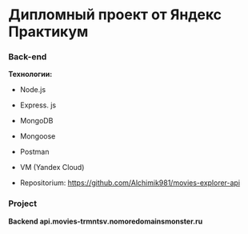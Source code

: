 # Дипломный проект от Яндекс Практикум

### Back-end

**Технологии:**
* Node.js
* Express. js
* MongoDB
* Mongoose
* Postman
* VM (Yandex Cloud)

* Repositorium: https://github.com/Alchimik981/movies-explorer-api

### Project 

**Backend api.movies-trmntsv.nomoredomainsmonster.ru**
